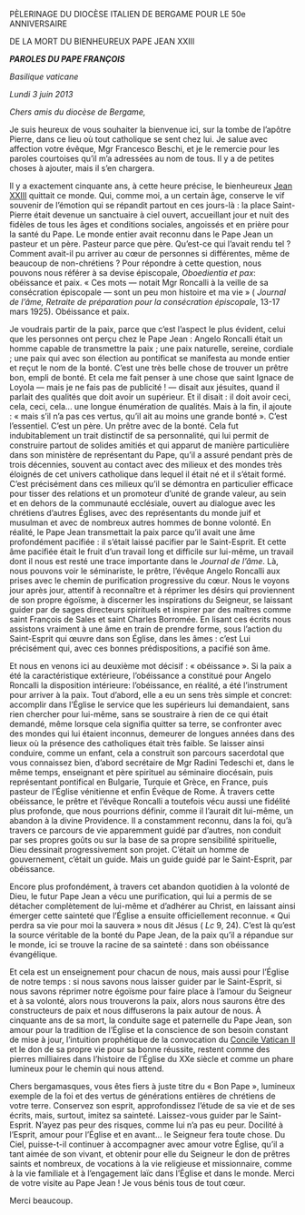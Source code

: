 PÈLERINAGE DU DIOCÈSE ITALIEN DE BERGAME POUR LE 50e ANNIVERSAIRE

DE LA MORT DU BIENHEUREUX PAPE JEAN XXIII

***PAROLES DU PAPE FRANÇOIS***

*Basilique vaticane*

*Lundi 3 juin 2013*

*Chers amis du diocèse de Bergame,*

Je suis heureux de vous souhaiter la bienvenue ici, sur la tombe de l’apôtre Pierre, dans ce lieu où tout catholique se sent chez lui. Je salue avec affection votre évêque, Mgr Francesco Beschi, et je le remercie pour les paroles courtoises qu’il m’a adressées au nom de tous. Il y a de petites choses à ajouter, mais il s’en chargera.

Il y a exactement cinquante ans, à cette heure précise, le bienheureux [Jean XXIII](http://www.vatican.va/holy_father/john_xxiii/index_fr.htm) quittait ce monde. Qui, comme moi, a un certain âge, conserve le vif souvenir de l’émotion qui se répandit partout en ces jours-là : la place Saint-Pierre était devenue un sanctuaire à ciel ouvert, accueillant jour et nuit des fidèles de tous les âges et conditions sociales, angoissés et en prière pour la santé du Pape. Le monde entier avait reconnu dans le Pape Jean un pasteur et un père. Pasteur parce que père. Qu’est-ce qui l’avait rendu tel ? Comment avait-il pu arriver au cœur de personnes si différentes, même de beaucoup de non-chrétiens ? Pour répondre à cette question, nous pouvons nous référer à sa devise épiscopale, *Oboedientia et pax*: obéissance et paix. « Ces mots — notait Mgr Roncalli à la veille de sa consécration épiscopale — sont un peu mon histoire et ma vie » ( *Journal de l’âme, Retraite de préparation pour la consécration épiscopale*, 13-17 mars 1925). Obéissance et paix.

Je voudrais partir de la paix, parce que c’est l’aspect le plus évident, celui que les personnes ont perçu chez le Pape Jean : Angelo Roncalli était un homme capable de transmettre la paix ; une paix naturelle, sereine, cordiale ; une paix qui avec son élection au pontificat se manifesta au monde entier et reçut le nom de la bonté. C’est une très belle chose de trouver un prêtre bon, empli de bonté. Et cela me fait penser à une chose que saint Ignace de Loyola — mais je ne fais pas de publicité ! — disait aux jésuites, quand il parlait des qualités que doit avoir un supérieur. Et il disait : il doit avoir ceci, cela, ceci, cela... une longue énumération de qualités. Mais à la fin, il ajoute : « mais s’il n’a pas ces vertus, qu’il ait au moins une grande bonté ». C’est l’essentiel. C’est un père. Un prêtre avec de la bonté. Cela fut indubitablement un trait distinctif de sa personnalité, qui lui permit de construire partout de solides amitiés et qui apparut de manière particulière dans son ministère de représentant du Pape, qu’il a assuré pendant près de trois décennies, souvent au contact avec des milieux et des mondes très éloignés de cet univers catholique dans lequel il était né et il s’était formé. C’est précisément dans ces milieux qu’il se démontra en particulier efficace pour tisser des relations et un promoteur d’unité de grande valeur, au sein et en dehors de la communauté ecclésiale, ouvert au dialogue avec les chrétiens d’autres Églises, avec des représentants du monde juif et musulman et avec de nombreux autres hommes de bonne volonté. En réalité, le Pape Jean transmettait la paix parce qu’il avait une âme profondément pacifiée : il s’était laissé pacifier par le Saint-Esprit. Et cette âme pacifiée était le fruit d’un travail long et difficile sur lui-même, un travail dont il nous est resté une trace importante dans le *Journal de l’âme*. Là, nous pouvons voir le séminariste, le prêtre, l’évêque Angelo Roncalli aux prises avec le chemin de purification progressive du cœur. Nous le voyons jour après jour, attentif à reconnaître et à réprimer les désirs qui proviennent de son propre égoïsme, à discerner les inspirations du Seigneur, se laissant guider par de sages directeurs spirituels et inspirer par des maîtres comme saint François de Sales et saint Charles Borromée. En lisant ces écrits nous assistons vraiment à une âme en train de prendre forme, sous l’action du Saint-Esprit qui œuvre dans son Église, dans les âmes : c’est Lui précisément qui, avec ces bonnes prédispositions, a pacifié son âme.

Et nous en venons ici au deuxième mot décisif : « obéissance ». Si la paix a été la caractéristique extérieure, l’obéissance a constitué pour Angelo Roncalli la disposition intérieure: l’obéissance, en réalité, a été l’instrument pour arriver à la paix. Tout d’abord, elle a eu un sens très simple et concret: accomplir dans l’Église le service que les supérieurs lui demandaient, sans rien chercher pour lui-même, sans se soustraire à rien de ce qui était demandé, même lorsque cela signifia quitter sa terre, se confronter avec des mondes qui lui étaient inconnus, demeurer de longues années dans des lieux où la présence des catholiques était très faible. Se laisser ainsi conduire, comme un enfant, cela a construit son parcours sacerdotal que vous connaissez bien, d’abord secrétaire de Mgr Radini Tedeschi et, dans le même temps, enseignant et père spirituel au séminaire diocésain, puis représentant pontifical en Bulgarie, Turquie et Grèce, en France, puis pasteur de l’Église vénitienne et enfin Évêque de Rome. À travers cette obéissance, le prêtre et l’évêque Roncalli a toutefois vécu aussi une fidélité plus profonde, que nous pourrions définir, comme il l’aurait dit lui-même, un abandon à la divine Providence. Il a constamment reconnu, dans la foi, qu’à travers ce parcours de vie apparemment guidé par d’autres, non conduit par ses propres goûts ou sur la base de sa propre sensibilité spirituelle, Dieu dessinait progressivement son projet. C’était un homme de gouvernement, c’était un guide. Mais un guide guidé par le Saint-Esprit, par obéissance.

Encore plus profondément, à travers cet abandon quotidien à la volonté de Dieu, le futur Pape Jean a vécu une purification, qui lui a permis de se détacher complètement de lui-même et d’adhérer au Christ, en laissant ainsi émerger cette sainteté que l’Église a ensuite officiellement reconnue. « Qui perdra sa vie pour moi la sauvera » nous dit Jésus ( *Lc* 9, 24). C’est là qu’est la source véritable de la bonté du Pape Jean, de la paix qu’il a répandue sur le monde, ici se trouve la racine de sa sainteté : dans son obéissance évangélique.

Et cela est un enseignement pour chacun de nous, mais aussi pour l’Église de notre temps : si nous savons nous laisser guider par le Saint-Esprit, si nous savons réprimer notre égoïsme pour faire place à l’amour du Seigneur et à sa volonté, alors nous trouverons la paix, alors nous saurons être des constructeurs de paix et nous diffuserons la paix autour de nous. À cinquante ans de sa mort, la conduite sage et paternelle du Pape Jean, son amour pour la tradition de l’Église et la conscience de son besoin constant de mise à jour, l’intuition prophétique de la convocation du [Concile Vatican II](http://www.vatican.va/archive/hist_councils/ii_vatican_council/index_fr.htm) et le don de sa propre vie pour sa bonne réussite, restent comme des pierres milliaires dans l’histoire de l’Église du XXe siècle et comme un phare lumineux pour le chemin qui nous attend.

Chers bergamasques, vous êtes fiers à juste titre du « Bon Pape », lumineux exemple de la foi et des vertus de générations entières de chrétiens de votre terre. Conservez son esprit, approfondissez l’étude de sa vie et de ses écrits, mais, surtout, imitez sa sainteté. Laissez-vous guider par le Saint-Esprit. N’ayez pas peur des risques, comme lui n’a pas eu peur. Docilité à l’Esprit, amour pour l’Église et en avant... le Seigneur fera toute chose. Du Ciel, puisse-t-il continuer à accompagner avec amour votre Église, qu’il a tant aimée de son vivant, et obtenir pour elle du Seigneur le don de prêtres saints et nombreux, de vocations à la vie religieuse et missionnaire, comme à la vie familiale et à l’engagement laïc dans l’Église et dans le monde. Merci de votre visite au Pape Jean ! Je vous bénis tous de tout cœur.

Merci beaucoup.